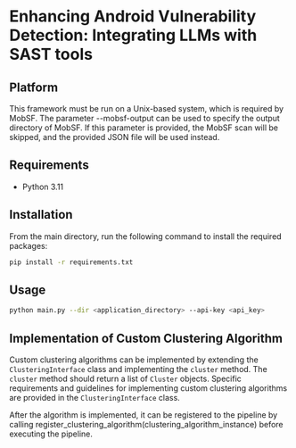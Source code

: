 # Enhancing Android Vulnerability Detection: Integrating LLMs with SAST tools

## Platform
This framework must be run on a Unix-based system, which is required by MobSF. The parameter --mobsf-output can be used to specify the output directory of MobSF. If this parameter is provided, the MobSF scan will be skipped, and the provided JSON file will be used instead.

## Requirements
- Python 3.11

## Installation
From the main directory, run the following command to install the required packages:
```bash
pip install -r requirements.txt
```

## Usage
```bash
python main.py --dir <application_directory> --api-key <api_key>
```

## Implementation of Custom Clustering Algorithm

Custom clustering algorithms can be implemented by extending the `ClusteringInterface` class and implementing the `cluster` method. The `cluster` method should return a list of `Cluster` objects. Specific requirements and guidelines for implementing custom clustering algorithms are provided in the `ClusteringInterface` class.

After the algorithm is implemented, it can be registered to the pipeline by calling register_clustering_algorithm(clustering_algorithm_instance) before executing the pipeline.

